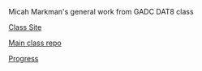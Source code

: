 Micah Markman's general work from GADC DAT8 class

[Class Site](https://generalassemb.ly/education/data-science/washington-dc)

[Main class repo](https://github.com/justmarkham/DAT8)

[Progress](./Progress.md)
